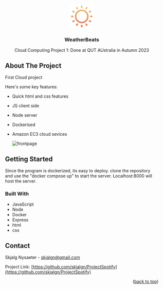 <a name="readme-top"></a>

<!-- PROJECT LOGO -->
<br />
<div align="center">
  <a>
    <img src="public/images/Sunny.svg" alt="Logo" height="80">
  </a>

  <h3 align="center">WeatherBeats</h3>

  <p align="center">
    Cloud Computing Project 1: Done at QUT AUstralia in Autumn 2023
  </p>
</div>


<!-- ABOUT THE PROJECT -->
## About The Project

First Cloud project

Here's some key features:
* Quick html and css features
* JS client side
* Node server
* Dockerised
* Amazon EC3 cloud sevices



  <a>
    <img src="public/images/Snowy" alt="frontpage">
  </a>

<!-- GETTING STARTED -->
## Getting Started

Since the program is dockerized, its easy to deploy. clone the repository and use the "docker compose up" to start the server. Localhost:8000 will host the server. 

### Built With

* JavaScript
* Node
* Docker
* Express
* html
* css

<!-- CONTACT -->
## Contact

Skjalg Nysaeter - skjalgn@gmail.com

Project Link: [https://github.com/skjalgn/ProjectSpotify](https://github.com/skjalgn/ProjectSpotify)

<p align="right">(<a href="#readme-top">back to top</a>)</p>
